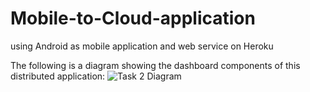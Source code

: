 # Mobile-to-Cloud-application
using Android as mobile application and web service on Heroku

The following is a diagram showing the dashboard components of this distributed application:
![Task 2 Diagram](https://i.imgur.com/sYqqT55.png)
